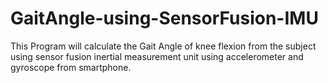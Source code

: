# GaitAngle-using-SensorFusion-IMU
This Program will calculate the Gait Angle of knee flexion from the subject using sensor fusion inertial measurement unit using accelerometer and gyroscope from smartphone.
